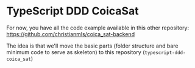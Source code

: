 # TypeScript DDD CoicaSat

For now, you have all the code example available in this other repository: https://github.com/christianmls/coica_sat-backend

The idea is that we'll move the basic parts (folder structure and bare minimum code to serve as skeleton) to this repository (`typescript-ddd-coica_sat`)
